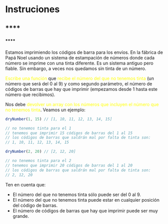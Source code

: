 # **Instruciones**

## ****
#### ****

Estamos imprimiendo los códigos de barra para los envíos. En la fábrica de Papá Noel usando un sistema de estampación de números donde cada número se imprime con una tinta diferente. Es un sistema antiguo pero fiable. Sin embargo, a veces nos quedamos sin tinta de un número.

<span style="color:yellow">Escribe una función</span> que <span style="color:yellow">recibe el número del que no tenemos tinta</span> (un número que será del 0 al 9) y como segundo parámetro, el número de códigos de barras que hay que imprimir (empezamos desde 1 hasta este número que recibimos).

Nos debe <span style="color:yellow">devolver un array con los números que incluyen el número que no tenemos tinta</span>. Veamos un ejemplo:

```js
dryNumber(1, 15) // [1, 10, 11, 12, 13, 14, 15]

// no tenemos tinta para el 1
// tenemos que imprimir 15 códigos de barras del 1 al 15
// los códigos de barras que saldrán mal por falta de tinta son:
// 1, 10, 11, 12, 13, 14, 15

dryNumber(2, 20) // [2, 12, 20]

// no tenemos tinta para el 2
// tenemos que imprimir 20 códigos de barras del 1 al 20
// los códigos de barras que saldrán mal por falta de tinta son:
// 2, 12, 20
```

Ten en cuenta que:

- El número del que no tenemos tinta sólo puede ser del 0 al 9.
- El número del que no tenemos tinta puede estar en cualquier posición del código de barras.
- El número de códigos de barras que hay que imprimir puede ser muy grande.